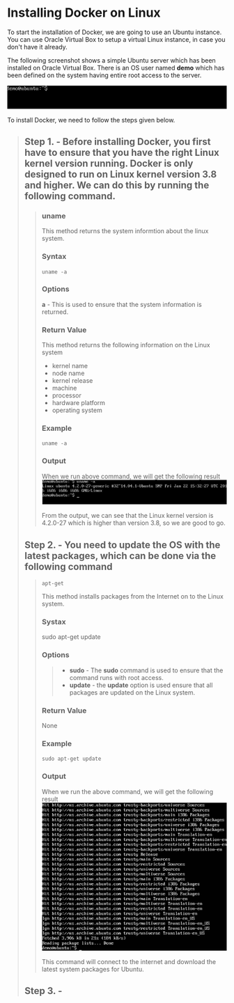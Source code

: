 # Installing Docker on Linux
To start the installation of Docker, we are going to use an Ubuntu instance. You can use Oracle Virtual Box to setup a virtual Linux instance, in case you don't have it already.

The following screenshot shows a simple Ubuntu server which has been installed on Oracle Virtual Box. There is an OS user named <b>demo</b> which has been defined on the system having entire root access to the server.

![a picture of demo example](/TutorialsPoint/res/img/demo_button.jpg)

To install Docker, we need to follow the steps given below.

> ## Step 1. - Before installing Docker, you first have to ensure that you have the right Linux kernel version running. Docker is only designed to run on Linux kernel version 3.8 and higher. We can do this by running the following command.
>> ### uname
>> This method returns the system informtion about the linux system.
>>
>> ### Syntax
>> ```
>> uname -a
>> ```
>> ### Options
>> <b>a</b> - This is used to ensure that the system information is returned.
>> ### Return Value
>>This method returns the following information on the Linux system
>> - kernel name
>> - node name
>> - kernel release
>> - machine
>> - processor
>> - hardware platform
>> - operating system
>>
>> ### Example
>> ```
>> uname -a
>> ```
>> ### Output
>> When we run above command, we will get the following result
>> ![result of command](/TutorialsPoint/res/img/output.jpg)
>>
>> From the output, we can see that the Linux kernel version is 4.2.0-27 which is higher than version 3.8, so we are good to go.
>
> ## Step 2. - You need to update the OS with the latest packages, which can be done via the following command
>> ```
>> apt-get
>> ```
>> This method installs packages from the Internet on to the Linux system.
>> ### Systax
>> sudo apt-get update
>> ### Options
>>> - <b>sudo</b> - The <b>sudo</b> command is used to ensure that the command runs with root access.
>>> - <b>update</b> - the <b>update</b> option is used ensure that all packages are updated on the Linux system.
>> ### Return Value
>> None
>> ### Example
>> ```
>> sudo apt-get update
>>```
>> ### Output
>> When we run the above command, we will get the following result
>> ![command of sudo apt-get update](/TutorialsPoint/res/img/example_output.jpg)
>>
>> This command will connect to the internet and download the latest system packages for Ubuntu.
> ## Step 3. -

